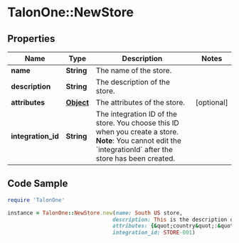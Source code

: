 # TalonOne::NewStore

## Properties

Name | Type | Description | Notes
------------ | ------------- | ------------- | -------------
**name** | **String** | The name of the store. | 
**description** | **String** | The description of the store. | 
**attributes** | [**Object**](.md) | The attributes of the store. | [optional] 
**integration_id** | **String** | The integration ID of the store. You choose this ID when you create a store.  **Note**: You cannot edit the &#x60;integrationId&#x60; after the store has been created.  | 

## Code Sample

```ruby
require 'TalonOne'

instance = TalonOne::NewStore.new(name: South US store,
                                 description: This is the description of the store in south US.,
                                 attributes: {&quot;country&quot;:&quot;USA&quot;,&quot;code&quot;:1234},
                                 integration_id: STORE-001)
```


